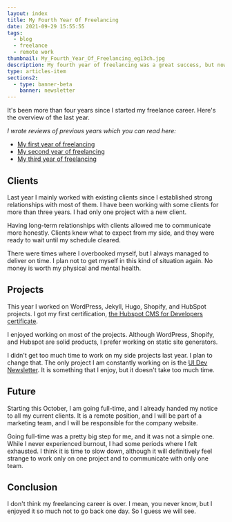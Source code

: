 ```yaml
---
layout: index
title: My Fourth Year Of Freelancing
date: 2021-09-29 15:55:55
tags:
  - blog
  - freelance
  - remote work
thumbnail: My_Fourth_Year_Of_Freelancing_eg13ch.jpg
description: My fourth year of freelancing was a great success, but now it is time to go full-time.
type: articles-item
sections2:
  - type: banner-beta
    banner: newsletter
---
```


It's been more than four years since I started my freelance career. Here's the overview of the last year.

*I wrote reviews of previous years which you can read here:*

- [My first year of freelancing](/articles/my-first-year-of-freelancing/)
- [My second year of freelancing](/articles/my-second-year-of-freelancing/)
- [My third year of freelancing](/articles/my-third-year-of-freelancing/)

## Clients

Last year I mainly worked with existing clients since I established strong relationships with most of them. I have been working with some clients for more than three years. I had only one project with a new client.

Having long-term relationships with clients allowed me to communicate more honestly. Clients knew what to expect from my side, and they were ready to wait until my schedule cleared.

There were times where I overbooked myself, but I always managed to deliver on time. I plan not to get myself in this kind of situation again. No money is worth my physical and mental health.

## Projects

This year I worked on WordPress, Jekyll, Hugo, Shopify, and HubSpot projects. I got my first certification, [the Hubspot CMS for Developers certificate](https://app.hubspot.com/academy/achievements/60q9b9zb/en/1/silvestar-bistrovic/hubspot-cms-for-developers).

I enjoyed working on most of the projects. Although WordPress, Shopify, and Hubspot are solid products, I prefer working on static site generators.

I didn't get too much time to work on my side projects last year. I plan to change that. The only project I am constantly working on is the [UI Dev Newsletter](/side-projects/ui-dev-mentoring/reads/). It is something that I enjoy, but it doesn't take too much time.

## Future

Starting this October, I am going full-time, and I already handed my notice to all my current clients. It is a remote position, and I will be part of a marketing team, and I will be responsible for the company website.

Going full-time was a pretty big step for me, and it was not a simple one. While I never experienced burnout, I had some periods where I felt exhausted. I think it is time to slow down, although it will definitively feel strange to work only on one project and to communicate with only one team.

## Conclusion

I don't think my freelancing career is over. I mean, you never know, but I enjoyed it so much not to go back one day. So I guess we will see.
